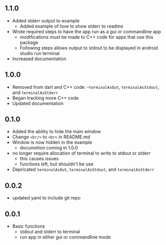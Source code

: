 ## 1.1.0

- Added stderr output to example
    - Added example of how to show stderr to readme
- Wrote required steps to have the app run as a gui or commandline app
    - modifications must be made to C++ code for apps that use this package
    - Following steps allows output to stdout to be displayed in android studio run terminal
- Increased documentation

## 1.0.0

- Removed from dart and C++ code:
  -```terminalAsOut```, ```terminalAsStdout```, and ```terminalAsStderr```
- Began tracking more C++ code
- Updated documentation

## 0.1.0

- Added the ability to hide the main window
- Change ```<br/>``` to ```<br>``` in README.md
- Window is now hidden in the example
    - documetion coming in 1.0.0
- no longer require allocation of terminal to write to stdout or stderr
    - this causes issues
    - functions left, but shouldn't be use
- Depricated ```terminalAsOut```, ```terminalAsStdout```, and ```terminalAsStderr```

## 0.0.2

- updated yaml to include git repo

## 0.0.1

- Basic functions
    - stdout and stderr to terminal
    - run app in either gui or commandline mode
